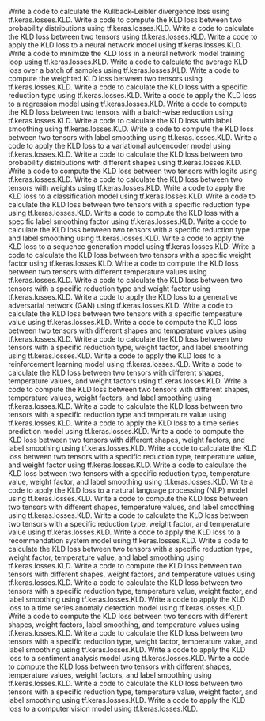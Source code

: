 Write a code to calculate the Kullback-Leibler divergence loss using tf.keras.losses.KLD.
Write a code to compute the KLD loss between two probability distributions using tf.keras.losses.KLD.
Write a code to calculate the KLD loss between two tensors using tf.keras.losses.KLD.
Write a code to apply the KLD loss to a neural network model using tf.keras.losses.KLD.
Write a code to minimize the KLD loss in a neural network model training loop using tf.keras.losses.KLD.
Write a code to calculate the average KLD loss over a batch of samples using tf.keras.losses.KLD.
Write a code to compute the weighted KLD loss between two tensors using tf.keras.losses.KLD.
Write a code to calculate the KLD loss with a specific reduction type using tf.keras.losses.KLD.
Write a code to apply the KLD loss to a regression model using tf.keras.losses.KLD.
Write a code to compute the KLD loss between two tensors with a batch-wise reduction using tf.keras.losses.KLD.
Write a code to calculate the KLD loss with label smoothing using tf.keras.losses.KLD.
Write a code to compute the KLD loss between two tensors with label smoothing using tf.keras.losses.KLD.
Write a code to apply the KLD loss to a variational autoencoder model using tf.keras.losses.KLD.
Write a code to calculate the KLD loss between two probability distributions with different shapes using tf.keras.losses.KLD.
Write a code to compute the KLD loss between two tensors with logits using tf.keras.losses.KLD.
Write a code to calculate the KLD loss between two tensors with weights using tf.keras.losses.KLD.
Write a code to apply the KLD loss to a classification model using tf.keras.losses.KLD.
Write a code to calculate the KLD loss between two tensors with a specific reduction type using tf.keras.losses.KLD.
Write a code to compute the KLD loss with a specific label smoothing factor using tf.keras.losses.KLD.
Write a code to calculate the KLD loss between two tensors with a specific reduction type and label smoothing using tf.keras.losses.KLD.
Write a code to apply the KLD loss to a sequence generation model using tf.keras.losses.KLD.
Write a code to calculate the KLD loss between two tensors with a specific weight factor using tf.keras.losses.KLD.
Write a code to compute the KLD loss between two tensors with different temperature values using tf.keras.losses.KLD.
Write a code to calculate the KLD loss between two tensors with a specific reduction type and weight factor using tf.keras.losses.KLD.
Write a code to apply the KLD loss to a generative adversarial network (GAN) using tf.keras.losses.KLD.
Write a code to calculate the KLD loss between two tensors with a specific temperature value using tf.keras.losses.KLD.
Write a code to compute the KLD loss between two tensors with different shapes and temperature values using tf.keras.losses.KLD.
Write a code to calculate the KLD loss between two tensors with a specific reduction type, weight factor, and label smoothing using tf.keras.losses.KLD.
Write a code to apply the KLD loss to a reinforcement learning model using tf.keras.losses.KLD.
Write a code to calculate the KLD loss between two tensors with different shapes, temperature values, and weight factors using tf.keras.losses.KLD.
Write a code to compute the KLD loss between two tensors with different shapes, temperature values, weight factors, and label smoothing using tf.keras.losses.KLD.
Write a code to calculate the KLD loss between two tensors with a specific reduction type and temperature value using tf.keras.losses.KLD.
Write a code to apply the KLD loss to a time series prediction model using tf.keras.losses.KLD.
Write a code to compute the KLD loss between two tensors with different shapes, weight factors, and label smoothing using tf.keras.losses.KLD.
Write a code to calculate the KLD loss between two tensors with a specific reduction type, temperature value, and weight factor using tf.keras.losses.KLD.
Write a code to calculate the KLD loss between two tensors with a specific reduction type, temperature value, weight factor, and label smoothing using tf.keras.losses.KLD.
Write a code to apply the KLD loss to a natural language processing (NLP) model using tf.keras.losses.KLD.
Write a code to compute the KLD loss between two tensors with different shapes, temperature values, and label smoothing using tf.keras.losses.KLD.
Write a code to calculate the KLD loss between two tensors with a specific reduction type, weight factor, and temperature value using tf.keras.losses.KLD.
Write a code to apply the KLD loss to a recommendation system model using tf.keras.losses.KLD.
Write a code to calculate the KLD loss between two tensors with a specific reduction type, weight factor, temperature value, and label smoothing using tf.keras.losses.KLD.
Write a code to compute the KLD loss between two tensors with different shapes, weight factors, and temperature values using tf.keras.losses.KLD.
Write a code to calculate the KLD loss between two tensors with a specific reduction type, temperature value, weight factor, and label smoothing using tf.keras.losses.KLD.
Write a code to apply the KLD loss to a time series anomaly detection model using tf.keras.losses.KLD.
Write a code to compute the KLD loss between two tensors with different shapes, weight factors, label smoothing, and temperature values using tf.keras.losses.KLD.
Write a code to calculate the KLD loss between two tensors with a specific reduction type, weight factor, temperature value, and label smoothing using tf.keras.losses.KLD.
Write a code to apply the KLD loss to a sentiment analysis model using tf.keras.losses.KLD.
Write a code to compute the KLD loss between two tensors with different shapes, temperature values, weight factors, and label smoothing using tf.keras.losses.KLD.
Write a code to calculate the KLD loss between two tensors with a specific reduction type, temperature value, weight factor, and label smoothing using tf.keras.losses.KLD.
Write a code to apply the KLD loss to a computer vision model using tf.keras.losses.KLD.